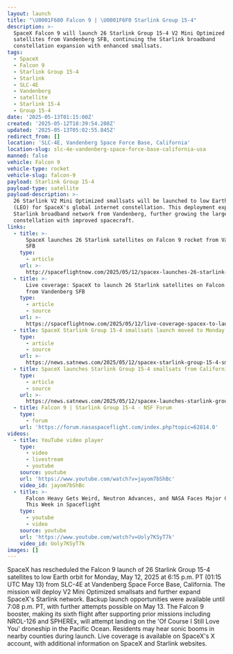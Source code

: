 ```yaml
---
layout: launch
title: "\U0001F680 Falcon 9 | \U0001F6F0 Starlink Group 15-4"
description: >-
  SpaceX Falcon 9 will launch 26 Starlink Group 15-4 V2 Mini Optimized
  satellites from Vandenberg SFB, continuing the Starlink broadband
  constellation expansion with enhanced smallsats.
tags:
  - SpaceX
  - Falcon 9
  - Starlink Group 15-4
  - Starlink
  - SLC-4E
  - Vandenberg
  - satellite
  - Starlink 15-4
  - Group 15-4
date: '2025-05-13T01:15:00Z'
created: '2025-05-12T18:39:54.208Z'
updated: '2025-05-13T05:02:55.845Z'
redirect_from: []
location: 'SLC-4E, Vandenberg Space Force Base, California'
location-slug: slc-4e-vandenberg-space-force-base-california-usa
manned: false
vehicle: Falcon 9
vehicle-type: rocket
vehicle-slug: falcon-9
payload: Starlink Group 15-4
payload-type: satellite
payload-description: >-
  26 Starlink V2 Mini Optimized smallsats will be launched to low Earth orbit
  (LEO) for SpaceX's global internet constellation. This deployment expands the
  Starlink broadband network from Vandenberg, further growing the large
  constellation with improved spacecraft.
links:
  - title: >-
      SpaceX launches 26 Starlink satellites on Falcon 9 rocket from Vandenberg
      SFB
    type:
      - article
    url: >-
      http://spaceflightnow.com/2025/05/12/spacex-launches-26-starlink-satellites-on-falcon-9-rocket-from-vandenberg-sfb/
  - title: >-
      Live coverage: SpaceX to launch 26 Starlink satellites on Falcon 9 rocket
      from Vandenberg SFB
    type:
      - article
      - source
    url: >-
      https://spaceflightnow.com/2025/05/12/live-coverage-spacex-to-launch-26-starlink-satellites-on-falcon-9-rocket-from-vandenberg-sfb/
  - title: SpaceX Starlink Group 15-4 smallsats launch moved to Monday
    type:
      - article
      - source
    url: >-
      https://news.satnews.com/2025/05/12/spacex-starlink-group-15-4-smallsats-launch-moved-to-monday/
  - title: SpaceX launches Starlink Group 15-4 smallsats from California beach
    type:
      - article
      - source
    url: >-
      https://news.satnews.com/2025/05/12/spacex-launches-starlink-group-15-4-smallsats-from-california-beach/
  - title: Falcon 9 | Starlink Group 15-4 - NSF Forum
    type:
      - forum
    url: 'https://forum.nasaspaceflight.com/index.php?topic=62814.0'
videos:
  - title: YouTube video player
    type:
      - video
      - livestream
      - youtube
    source: youtube
    url: 'https://www.youtube.com/watch?v=jayom7bShBc'
    video_id: jayom7bShBc
  - title: >-
      Falcon Heavy Gets Weird, Neutron Advances, and NASA Faces Major Cuts |
      This Week in Spaceflight
    type:
      - youtube
      - video
    source: youtube
    url: 'https://www.youtube.com/watch?v=Uoly7KSyT7k'
    video_id: Uoly7KSyT7k
images: []
---
```

SpaceX has rescheduled the Falcon 9 launch of 26 Starlink Group 15-4 satellites to low Earth orbit for Monday, May 12, 2025 at 6:15 p.m. PT (01:15 UTC May 13) from SLC-4E at Vandenberg Space Force Base, California. The mission will deploy V2 Mini Optimized smallsats and further expand SpaceX's Starlink network. Backup launch opportunities were available until 7:08 p.m. PT, with further attempts possible on May 13. The Falcon 9 booster, making its sixth flight after supporting prior missions including NROL-126 and SPHEREx, will attempt landing on the 'Of Course I Still Love You' droneship in the Pacific Ocean. Residents may hear sonic booms in nearby counties during launch. Live coverage is available on SpaceX's X account, with additional information on SpaceX and Starlink websites.
